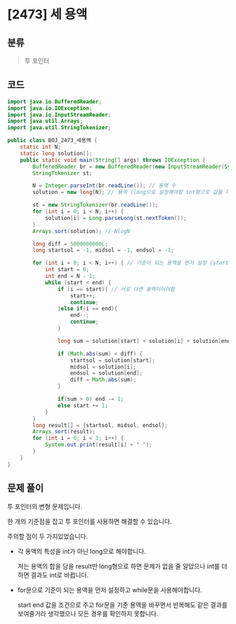 # [2473] 세 용액

## 분류
> 투 포인터

## 코드
```java
import java.io.BufferedReader;
import java.io.IOException;
import java.io.InputStreamReader;
import java.util.Arrays;
import java.util.StringTokenizer;

public class BOJ_2473_세용액 {
    static int N;
    static long solution[];
    public static void main(String[] args) throws IOException {
        BufferedReader br = new BufferedReader(new InputStreamReader(System.in));
        StringTokenizer st;

        N = Integer.parseInt(br.readLine()); // 용액 수
        solution = new long[N]; // 용액 (long으로 설정해야함 int형으로 값을 더하면 결과가 long형이더라도 범위 밖의 이상한 값이 나올수 있음)

        st = new StringTokenizer(br.readLine());
        for (int i = 0; i < N; i++) {
            solution[i] = Long.parseLong(st.nextToken());
        }
        Arrays.sort(solution); // NlogN

        long diff = 5000000000L;
        long startsol = -1, midsol = -1, endsol = -1;

        for (int i = 0; i < N; i++) { // 기준이 되는 용액을 먼저 설정 (start와 end 조건을 먼저 줘서 기준 용액을 변경하면서 start와 end값을 조절한다면 다른 결과가 나온다.)
            int start = 0;
            int end = N - 1;
            while (start < end) {
                if (i == start){ // 서로 다른 용액이어야함
                    start++;
                    continue;
                }else if(i == end){
                    end--;
                    continue;
                }

                long sum = solution[start] + solution[i] + solution[end];

                if (Math.abs(sum) < diff) {
                    startsol = solution[start];
                    midsol = solution[i];
                    endsol = solution[end];
                    diff = Math.abs(sum);
                }

                if(sum > 0) end -= 1;
                else start += 1;
            }
        }
        long result[] = {startsol, midsol, endsol};
        Arrays.sort(result);
        for (int i = 0; i < 3; i++) {
            System.out.print(result[i] + " ");
        }
    }
}
```

## 문제 풀이
투 포인터의 변형 문제입니다.

한 개의 기준점을 잡고 투 포인터를 사용하면 해결할 수 있습니다.

주의할 점이 두 가지있었습니다.

- 각 용액의 특성을 int가 아닌 long으로 해야합니다.

  저는 용액의 합을 담을 result만 long형으로 하면 문제가 없을 줄 알았으나 int를 더하면 결과도 int로 바뀝니다.

- for문으로 기준이 되는 용액을 먼저 설정하고 while문을 사용해야합니다.

  start end 값을 조건으로 주고 for문을 기준 용액을 바꾸면서 반복해도 같은 결과를 보여줄거라 생각했으나 모든 경우를 확인하지 못합니다.